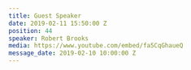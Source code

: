 ```yaml
---
title: Guest Speaker
date: 2019-02-11 15:50:00 Z
position: 44
speaker: Robert Brooks
media: https://www.youtube.com/embed/fa5CqGhaueQ
message_date: 2019-02-10 10:00:00 Z
---
```


